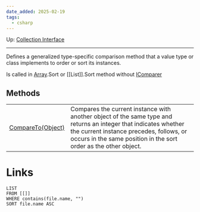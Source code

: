 ```yaml
---
date_added: 2025-02-19
tags:
  - csharp
---
```

Up: [Collection Interface](Collection%20Interface.md)
___
 Defines a generalized type-specific comparison method that a value type or class implements to order or sort its instances.

Is called in [Array](Array.md).Sort or [[List]].Sort method without [IComparer](IComparer.md)
## Methods

|   |   |
|---|---|
|[CompareTo(Object)](https://learn.microsoft.com/en-us/dotnet/api/system.icomparable.compareto?view=net-9.0#system-icomparable-compareto\(system-object\))|Compares the current instance with another object of the same type and returns an integer that indicates whether the current instance precedes, follows, or occurs in the same position in the sort order as the other object.|

# Links
```dataview
LIST
FROM [[]]
WHERE contains(file.name, "")
SORT file.name ASC
```

